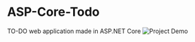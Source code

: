 # ASP-Core-Todo
TO-DO web application made in ASP.NET Core
![Project Demo](https://i.imgur.com/fa56XqE.png)
